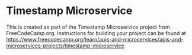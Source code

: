 # Timestamp Microservice

This is created as part of the Timestamp Microservice project from FreeCodeCamp.org. Instructions for building your project can be found at https://www.freecodecamp.org/learn/apis-and-microservices/apis-and-microservices-projects/timestamp-microservice
